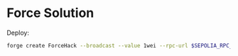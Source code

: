 # Force Solution

Deploy:

```bash
forge create ForceHack --broadcast --value 1wei --rpc-url $SEPOLIA_RPC_URL --account sepoliaKey --constructor-args <instanceAddress>
```
